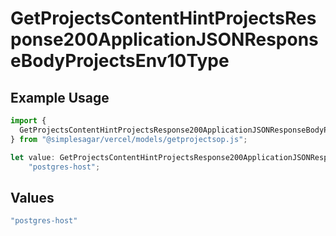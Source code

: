 # GetProjectsContentHintProjectsResponse200ApplicationJSONResponseBodyProjectsEnv10Type

## Example Usage

```typescript
import {
  GetProjectsContentHintProjectsResponse200ApplicationJSONResponseBodyProjectsEnv10Type,
} from "@simplesagar/vercel/models/getprojectsop.js";

let value: GetProjectsContentHintProjectsResponse200ApplicationJSONResponseBodyProjectsEnv10Type =
    "postgres-host";
```

## Values

```typescript
"postgres-host"
```